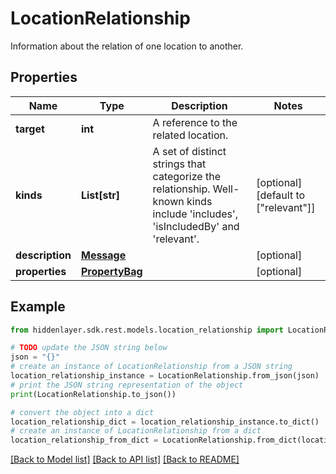 # LocationRelationship

Information about the relation of one location to another.

## Properties

Name | Type | Description | Notes
------------ | ------------- | ------------- | -------------
**target** | **int** | A reference to the related location. | 
**kinds** | **List[str]** | A set of distinct strings that categorize the relationship. Well-known kinds include &#39;includes&#39;, &#39;isIncludedBy&#39; and &#39;relevant&#39;. | [optional] [default to ["relevant"]]
**description** | [**Message**](Message.md) |  | [optional] 
**properties** | [**PropertyBag**](PropertyBag.md) |  | [optional] 

## Example

```python
from hiddenlayer.sdk.rest.models.location_relationship import LocationRelationship

# TODO update the JSON string below
json = "{}"
# create an instance of LocationRelationship from a JSON string
location_relationship_instance = LocationRelationship.from_json(json)
# print the JSON string representation of the object
print(LocationRelationship.to_json())

# convert the object into a dict
location_relationship_dict = location_relationship_instance.to_dict()
# create an instance of LocationRelationship from a dict
location_relationship_from_dict = LocationRelationship.from_dict(location_relationship_dict)
```
[[Back to Model list]](../README.md#documentation-for-models) [[Back to API list]](../README.md#documentation-for-api-endpoints) [[Back to README]](../README.md)



